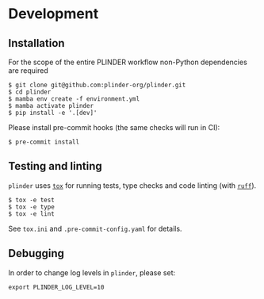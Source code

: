 # Development

## Installation

For the scope of the entire PLINDER workflow non-Python dependencies are required

```console
$ git clone git@github.com:plinder-org/plinder.git
$ cd plinder
$ mamba env create -f environment.yml
$ mamba activate plinder
$ pip install -e '.[dev]'
```

Please install pre-commit hooks (the same checks will run in CI):

```console
$ pre-commit install
```

## Testing and linting

`plinder` uses [`tox`](https://tox.wiki) for running tests, type checks and code linting
(with [`ruff`](https://docs.astral.sh/ruff/)).

```console
$ tox -e test
$ tox -e type
$ tox -e lint
```

See `tox.ini` and `.pre-commit-config.yaml` for details.

## Debugging

In order to change log levels in `plinder`, please set:

```console
export PLINDER_LOG_LEVEL=10
```
